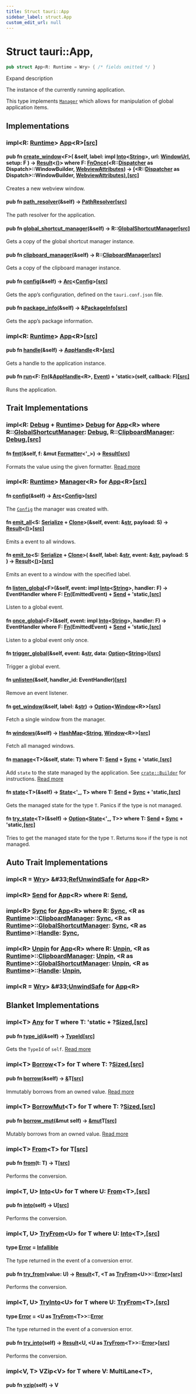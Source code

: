 ```yaml
---
title: Struct tauri::App
sidebar_label: struct.App
custom_edit_url: null
---
```


  # Struct tauri::App,

```rs
pub struct App<R: Runtime = Wry> { /* fields omitted */ }
```

Expand description

The instance of the currently running application.

This type implements [`Manager`](/docs/api/rust/tauri/trait.Manager "Manager") which allows for manipulation of global application items.

## Implementations

### impl&lt;R: [Runtime](/docs/api/rust/tauri/trait.Runtime "trait tauri::Runtime")> [App](/docs/api/rust/tauri/struct.App "struct tauri::App")&lt;R>[\[src\]](/docs/api/rust/tauri/../src/tauri/app.rs#393 "goto source code")

#### pub fn [create_window](/docs/api/rust/tauri/about:blank#method.create_window)&lt;F>( &self, label: impl [Into](https://doc.rust-lang.org/1.54.0/core/convert/trait.Into.html "trait core::convert::Into")&lt;[String](https://doc.rust-lang.org/1.54.0/alloc/string/struct.String.html "struct alloc::string::String")>, url: [WindowUrl](/docs/api/rust/tauri/enum.WindowUrl "enum tauri::WindowUrl"), setup: F ) -> [Result](/docs/api/rust/tauri/type.Result "type tauri::Result")&lt;[()](https://doc.rust-lang.org/1.54.0/std/primitive.unit.html)> where F: [FnOnce](https://doc.rust-lang.org/1.54.0/core/ops/function/trait.FnOnce.html "trait core::ops::function::FnOnce")(&lt;R::[Dispatcher](/docs/api/rust/tauri/trait.Runtime#associatedtype.Dispatcher "type tauri::Runtime::Dispatcher") as Dispatch>::WindowBuilder, [WebviewAttributes](/docs/api/rust/tauri/struct.WebviewAttributes "struct tauri::WebviewAttributes")) -> [(](https://doc.rust-lang.org/1.54.0/std/primitive.tuple.html)&lt;R::[Dispatcher](/docs/api/rust/tauri/trait.Runtime#associatedtype.Dispatcher "type tauri::Runtime::Dispatcher") as Dispatch>::WindowBuilder, [WebviewAttributes](/docs/api/rust/tauri/struct.WebviewAttributes "struct tauri::WebviewAttributes")[)](https://doc.rust-lang.org/1.54.0/std/primitive.tuple.html),[\[src\]](/docs/api/rust/tauri/../src/tauri/app.rs#393 "goto source code")

Creates a new webview window.

#### pub fn [path_resolver](/docs/api/rust/tauri/about:blank#method.path_resolver)(&self) -> [PathResolver](/docs/api/rust/tauri/struct.PathResolver "struct tauri::PathResolver")[\[src\]](/docs/api/rust/tauri/../src/tauri/app.rs#393 "goto source code")

The path resolver for the application.

#### pub fn [global_shortcut_manager](/docs/api/rust/tauri/about:blank#method.global_shortcut_manager)(&self) -> R::[GlobalShortcutManager](/docs/api/rust/tauri/trait.Runtime#associatedtype.GlobalShortcutManager "type tauri::Runtime::GlobalShortcutManager")[\[src\]](/docs/api/rust/tauri/../src/tauri/app.rs#393 "goto source code")

Gets a copy of the global shortcut manager instance.

#### pub fn [clipboard_manager](/docs/api/rust/tauri/about:blank#method.clipboard_manager)(&self) -> R::[ClipboardManager](/docs/api/rust/tauri/trait.Runtime#associatedtype.ClipboardManager "type tauri::Runtime::ClipboardManager")[\[src\]](/docs/api/rust/tauri/../src/tauri/app.rs#393 "goto source code")

Gets a copy of the clipboard manager instance.

#### pub fn [config](/docs/api/rust/tauri/about:blank#method.config)(&self) -> [Arc](https://doc.rust-lang.org/1.54.0/alloc/sync/struct.Arc.html "struct alloc::sync::Arc")&lt;[Config](/docs/api/rust/tauri/struct.Config "struct tauri::Config")>[\[src\]](/docs/api/rust/tauri/../src/tauri/app.rs#393 "goto source code")

Gets the app’s configuration, defined on the `tauri.conf.json` file.

#### pub fn [package_info](/docs/api/rust/tauri/about:blank#method.package_info)(&self) -> &[PackageInfo](/docs/api/rust/tauri/struct.PackageInfo "struct tauri::PackageInfo")[\[src\]](/docs/api/rust/tauri/../src/tauri/app.rs#393 "goto source code")

Gets the app’s package information.

### impl&lt;R: [Runtime](/docs/api/rust/tauri/trait.Runtime "trait tauri::Runtime")> [App](/docs/api/rust/tauri/struct.App "struct tauri::App")&lt;R>[\[src\]](/docs/api/rust/tauri/../src/tauri/app.rs#396-488 "goto source code")

#### pub fn [handle](/docs/api/rust/tauri/about:blank#method.handle)(&self) -> [AppHandle](/docs/api/rust/tauri/struct.AppHandle "struct tauri::AppHandle")&lt;R>[\[src\]](/docs/api/rust/tauri/../src/tauri/app.rs#398-400 "goto source code")

Gets a handle to the application instance.

#### pub fn [run](/docs/api/rust/tauri/about:blank#method.run)&lt;F: [Fn](https://doc.rust-lang.org/1.54.0/core/ops/function/trait.Fn.html "trait core::ops::function::Fn")(&[AppHandle](/docs/api/rust/tauri/struct.AppHandle "struct tauri::AppHandle")&lt;R>, [Event](/docs/api/rust/tauri/enum.Event "enum tauri::Event")) + 'static>(self, callback: F)[\[src\]](/docs/api/rust/tauri/../src/tauri/app.rs#426-457 "goto source code")

Runs the application.

## Trait Implementations

### impl&lt;R: [Debug](https://doc.rust-lang.org/1.54.0/core/fmt/trait.Debug.html "trait core::fmt::Debug") + [Runtime](/docs/api/rust/tauri/trait.Runtime "trait tauri::Runtime")> [Debug](https://doc.rust-lang.org/1.54.0/core/fmt/trait.Debug.html "trait core::fmt::Debug") for [App](/docs/api/rust/tauri/struct.App "struct tauri::App")&lt;R> where R::[GlobalShortcutManager](/docs/api/rust/tauri/trait.Runtime#associatedtype.GlobalShortcutManager "type tauri::Runtime::GlobalShortcutManager"): [Debug](https://doc.rust-lang.org/1.54.0/core/fmt/trait.Debug.html "trait core::fmt::Debug"), R::[ClipboardManager](/docs/api/rust/tauri/trait.Runtime#associatedtype.ClipboardManager "type tauri::Runtime::ClipboardManager"): [Debug](https://doc.rust-lang.org/1.54.0/core/fmt/trait.Debug.html "trait core::fmt::Debug"),[\[src\]](/docs/api/rust/tauri/../src/tauri/app.rs#295 "goto source code")

#### fn [fmt](https://doc.rust-lang.org/1.54.0/core/fmt/trait.Debug.html#tymethod.fmt)(&self, f: &mut [Formatter](https://doc.rust-lang.org/1.54.0/core/fmt/struct.Formatter.html "struct core::fmt::Formatter")&lt;'\_>) -> [Result](https://doc.rust-lang.org/1.54.0/core/fmt/type.Result.html "type core::fmt::Result")[\[src\]](/docs/api/rust/tauri/../src/tauri/app.rs#295 "goto source code")

Formats the value using the given formatter. [Read more](https://doc.rust-lang.org/1.54.0/core/fmt/trait.Debug.html#tymethod.fmt)

### impl&lt;R: [Runtime](/docs/api/rust/tauri/trait.Runtime "trait tauri::Runtime")> [Manager](/docs/api/rust/tauri/trait.Manager "trait tauri::Manager")&lt;R> for [App](/docs/api/rust/tauri/struct.App "struct tauri::App")&lt;R>[\[src\]](/docs/api/rust/tauri/../src/tauri/app.rs#306 "goto source code")

#### fn [config](/docs/api/rust/tauri/trait.Manager#method.config)(&self) -> [Arc](https://doc.rust-lang.org/1.54.0/alloc/sync/struct.Arc.html "struct alloc::sync::Arc")&lt;[Config](/docs/api/rust/tauri/struct.Config "struct tauri::Config")>[\[src\]](/docs/api/rust/tauri/../src/tauri/lib.rs#256-258 "goto source code")

The [`Config`](/docs/api/rust/tauri/struct.Config "Config") the manager was created with.

#### fn [emit_all](/docs/api/rust/tauri/trait.Manager#method.emit_all)&lt;S: [Serialize](https://docs.rs/serde/1.0.127/serde/ser/trait.Serialize.html "trait serde::ser::Serialize") + [Clone](https://doc.rust-lang.org/1.54.0/core/clone/trait.Clone.html "trait core::clone::Clone")>(&self, event: &[str](https://doc.rust-lang.org/1.54.0/std/primitive.str.html), payload: S) -> [Result](/docs/api/rust/tauri/type.Result "type tauri::Result")&lt;[()](https://doc.rust-lang.org/1.54.0/std/primitive.unit.html)>[\[src\]](/docs/api/rust/tauri/../src/tauri/lib.rs#261-263 "goto source code")

Emits a event to all windows.

#### fn [emit_to](/docs/api/rust/tauri/trait.Manager#method.emit_to)&lt;S: [Serialize](https://docs.rs/serde/1.0.127/serde/ser/trait.Serialize.html "trait serde::ser::Serialize") + [Clone](https://doc.rust-lang.org/1.54.0/core/clone/trait.Clone.html "trait core::clone::Clone")>( &self, label: &[str](https://doc.rust-lang.org/1.54.0/std/primitive.str.html), event: &[str](https://doc.rust-lang.org/1.54.0/std/primitive.str.html), payload: S ) -> [Result](/docs/api/rust/tauri/type.Result "type tauri::Result")&lt;[()](https://doc.rust-lang.org/1.54.0/std/primitive.unit.html)>[\[src\]](/docs/api/rust/tauri/../src/tauri/lib.rs#266-270 "goto source code")

Emits an event to a window with the specified label.

#### fn [listen_global](/docs/api/rust/tauri/trait.Manager#method.listen_global)&lt;F>(&self, event: impl [Into](https://doc.rust-lang.org/1.54.0/core/convert/trait.Into.html "trait core::convert::Into")&lt;[String](https://doc.rust-lang.org/1.54.0/alloc/string/struct.String.html "struct alloc::string::String")>, handler: F) -> EventHandler where F: [Fn](https://doc.rust-lang.org/1.54.0/core/ops/function/trait.Fn.html "trait core::ops::function::Fn")(EmittedEvent) + [Send](https://doc.rust-lang.org/1.54.0/core/marker/trait.Send.html "trait core::marker::Send") + 'static,[\[src\]](/docs/api/rust/tauri/../src/tauri/lib.rs#273-278 "goto source code")

Listen to a global event.

#### fn [once_global](/docs/api/rust/tauri/trait.Manager#method.once_global)&lt;F>(&self, event: impl [Into](https://doc.rust-lang.org/1.54.0/core/convert/trait.Into.html "trait core::convert::Into")&lt;[String](https://doc.rust-lang.org/1.54.0/alloc/string/struct.String.html "struct alloc::string::String")>, handler: F) -> EventHandler where F: [Fn](https://doc.rust-lang.org/1.54.0/core/ops/function/trait.Fn.html "trait core::ops::function::Fn")(EmittedEvent) + [Send](https://doc.rust-lang.org/1.54.0/core/marker/trait.Send.html "trait core::marker::Send") + 'static,[\[src\]](/docs/api/rust/tauri/../src/tauri/lib.rs#281-286 "goto source code")

Listen to a global event only once.

#### fn [trigger_global](/docs/api/rust/tauri/trait.Manager#method.trigger_global)(&self, event: &[str](https://doc.rust-lang.org/1.54.0/std/primitive.str.html), data: [Option](https://doc.rust-lang.org/1.54.0/core/option/enum.Option.html "enum core::option::Option")&lt;[String](https://doc.rust-lang.org/1.54.0/alloc/string/struct.String.html "struct alloc::string::String")>)[\[src\]](/docs/api/rust/tauri/../src/tauri/lib.rs#289-291 "goto source code")

Trigger a global event.

#### fn [unlisten](/docs/api/rust/tauri/trait.Manager#method.unlisten)(&self, handler_id: EventHandler)[\[src\]](/docs/api/rust/tauri/../src/tauri/lib.rs#294-296 "goto source code")

Remove an event listener.

#### fn [get_window](/docs/api/rust/tauri/trait.Manager#method.get_window)(&self, label: &[str](https://doc.rust-lang.org/1.54.0/std/primitive.str.html)) -> [Option](https://doc.rust-lang.org/1.54.0/core/option/enum.Option.html "enum core::option::Option")&lt;[Window](/docs/api/rust/tauri/window/struct.Window "struct tauri::window::Window")&lt;R>>[\[src\]](/docs/api/rust/tauri/../src/tauri/lib.rs#299-301 "goto source code")

Fetch a single window from the manager.

#### fn [windows](/docs/api/rust/tauri/trait.Manager#method.windows)(&self) -> [HashMap](https://doc.rust-lang.org/1.54.0/std/collections/hash/map/struct.HashMap.html "struct std::collections::hash::map::HashMap")&lt;[String](https://doc.rust-lang.org/1.54.0/alloc/string/struct.String.html "struct alloc::string::String"), [Window](/docs/api/rust/tauri/window/struct.Window "struct tauri::window::Window")&lt;R>>[\[src\]](/docs/api/rust/tauri/../src/tauri/lib.rs#304-306 "goto source code")

Fetch all managed windows.

#### fn [manage](/docs/api/rust/tauri/trait.Manager#method.manage)&lt;T>(&self, state: T) where T: [Send](https://doc.rust-lang.org/1.54.0/core/marker/trait.Send.html "trait core::marker::Send") + [Sync](https://doc.rust-lang.org/1.54.0/core/marker/trait.Sync.html "trait core::marker::Sync") + 'static,[\[src\]](/docs/api/rust/tauri/../src/tauri/lib.rs#310-315 "goto source code")

Add `state` to the state managed by the application. See [`crate::Builder`](/docs/api/rust/tauri/struct.Builder#manage "crate::Builder") for instructions. [Read more](/docs/api/rust/tauri/trait.Manager#method.manage)

#### fn [state](/docs/api/rust/tauri/trait.Manager#method.state)&lt;T>(&self) -> [State](/docs/api/rust/tauri/struct.State "struct tauri::State")&lt;'\_, T> where T: [Send](https://doc.rust-lang.org/1.54.0/core/marker/trait.Send.html "trait core::marker::Send") + [Sync](https://doc.rust-lang.org/1.54.0/core/marker/trait.Sync.html "trait core::marker::Sync") + 'static,[\[src\]](/docs/api/rust/tauri/../src/tauri/lib.rs#318-323 "goto source code")

Gets the managed state for the type `T`. Panics if the type is not managed.

#### fn [try_state](/docs/api/rust/tauri/trait.Manager#method.try_state)&lt;T>(&self) -> [Option](https://doc.rust-lang.org/1.54.0/core/option/enum.Option.html "enum core::option::Option")&lt;[State](/docs/api/rust/tauri/struct.State "struct tauri::State")&lt;'\_, T>> where T: [Send](https://doc.rust-lang.org/1.54.0/core/marker/trait.Send.html "trait core::marker::Send") + [Sync](https://doc.rust-lang.org/1.54.0/core/marker/trait.Sync.html "trait core::marker::Sync") + 'static,[\[src\]](/docs/api/rust/tauri/../src/tauri/lib.rs#326-331 "goto source code")

Tries to get the managed state for the type `T`. Returns `None` if the type is not managed.

## Auto Trait Implementations

### impl&lt;R = [Wry](/docs/api/rust/tauri/struct.Wry "struct tauri::Wry")> \&#33;[RefUnwindSafe](https://doc.rust-lang.org/1.54.0/std/panic/trait.RefUnwindSafe.html "trait std::panic::RefUnwindSafe") for [App](/docs/api/rust/tauri/struct.App "struct tauri::App")&lt;R>

### impl&lt;R> [Send](https://doc.rust-lang.org/1.54.0/core/marker/trait.Send.html "trait core::marker::Send") for [App](/docs/api/rust/tauri/struct.App "struct tauri::App")&lt;R> where R: [Send](https://doc.rust-lang.org/1.54.0/core/marker/trait.Send.html "trait core::marker::Send"),

### impl&lt;R> [Sync](https://doc.rust-lang.org/1.54.0/core/marker/trait.Sync.html "trait core::marker::Sync") for [App](/docs/api/rust/tauri/struct.App "struct tauri::App")&lt;R> where R: [Sync](https://doc.rust-lang.org/1.54.0/core/marker/trait.Sync.html "trait core::marker::Sync"), &lt;R as [Runtime](/docs/api/rust/tauri/trait.Runtime "trait tauri::Runtime")>::[ClipboardManager](/docs/api/rust/tauri/trait.Runtime#associatedtype.ClipboardManager "type tauri::Runtime::ClipboardManager"): [Sync](https://doc.rust-lang.org/1.54.0/core/marker/trait.Sync.html "trait core::marker::Sync"), &lt;R as [Runtime](/docs/api/rust/tauri/trait.Runtime "trait tauri::Runtime")>::[GlobalShortcutManager](/docs/api/rust/tauri/trait.Runtime#associatedtype.GlobalShortcutManager "type tauri::Runtime::GlobalShortcutManager"): [Sync](https://doc.rust-lang.org/1.54.0/core/marker/trait.Sync.html "trait core::marker::Sync"), &lt;R as [Runtime](/docs/api/rust/tauri/trait.Runtime "trait tauri::Runtime")>::[Handle](/docs/api/rust/tauri/trait.Runtime#associatedtype.Handle "type tauri::Runtime::Handle"): [Sync](https://doc.rust-lang.org/1.54.0/core/marker/trait.Sync.html "trait core::marker::Sync"),

### impl&lt;R> [Unpin](https://doc.rust-lang.org/1.54.0/core/marker/trait.Unpin.html "trait core::marker::Unpin") for [App](/docs/api/rust/tauri/struct.App "struct tauri::App")&lt;R> where R: [Unpin](https://doc.rust-lang.org/1.54.0/core/marker/trait.Unpin.html "trait core::marker::Unpin"), &lt;R as [Runtime](/docs/api/rust/tauri/trait.Runtime "trait tauri::Runtime")>::[ClipboardManager](/docs/api/rust/tauri/trait.Runtime#associatedtype.ClipboardManager "type tauri::Runtime::ClipboardManager"): [Unpin](https://doc.rust-lang.org/1.54.0/core/marker/trait.Unpin.html "trait core::marker::Unpin"), &lt;R as [Runtime](/docs/api/rust/tauri/trait.Runtime "trait tauri::Runtime")>::[GlobalShortcutManager](/docs/api/rust/tauri/trait.Runtime#associatedtype.GlobalShortcutManager "type tauri::Runtime::GlobalShortcutManager"): [Unpin](https://doc.rust-lang.org/1.54.0/core/marker/trait.Unpin.html "trait core::marker::Unpin"), &lt;R as [Runtime](/docs/api/rust/tauri/trait.Runtime "trait tauri::Runtime")>::[Handle](/docs/api/rust/tauri/trait.Runtime#associatedtype.Handle "type tauri::Runtime::Handle"): [Unpin](https://doc.rust-lang.org/1.54.0/core/marker/trait.Unpin.html "trait core::marker::Unpin"),

### impl&lt;R = [Wry](/docs/api/rust/tauri/struct.Wry "struct tauri::Wry")> \&#33;[UnwindSafe](https://doc.rust-lang.org/1.54.0/std/panic/trait.UnwindSafe.html "trait std::panic::UnwindSafe") for [App](/docs/api/rust/tauri/struct.App "struct tauri::App")&lt;R>

## Blanket Implementations

### impl&lt;T> [Any](https://doc.rust-lang.org/1.54.0/core/any/trait.Any.html "trait core::any::Any") for T where T: 'static + ?[Sized](https://doc.rust-lang.org/1.54.0/core/marker/trait.Sized.html "trait core::marker::Sized"),[\[src\]](https://doc.rust-lang.org/1.54.0/src/core/any.rs.html#131-135 "goto source code")

#### pub fn [type_id](https://doc.rust-lang.org/1.54.0/core/any/trait.Any.html#tymethod.type_id)(&self) -> [TypeId](https://doc.rust-lang.org/1.54.0/core/any/struct.TypeId.html "struct core::any::TypeId")[\[src\]](https://doc.rust-lang.org/1.54.0/src/core/any.rs.html#132 "goto source code")

Gets the `TypeId` of `self`. [Read more](https://doc.rust-lang.org/1.54.0/core/any/trait.Any.html#tymethod.type_id)

### impl&lt;T> [Borrow](https://doc.rust-lang.org/1.54.0/core/borrow/trait.Borrow.html "trait core::borrow::Borrow")&lt;T> for T where T: ?[Sized](https://doc.rust-lang.org/1.54.0/core/marker/trait.Sized.html "trait core::marker::Sized"),[\[src\]](https://doc.rust-lang.org/1.54.0/src/core/borrow.rs.html#208-213 "goto source code")

#### pub fn [borrow](https://doc.rust-lang.org/1.54.0/core/borrow/trait.Borrow.html#tymethod.borrow)(&self) -> [&](https://doc.rust-lang.org/1.54.0/std/primitive.reference.html)T[\[src\]](https://doc.rust-lang.org/1.54.0/src/core/borrow.rs.html#210 "goto source code")

Immutably borrows from an owned value. [Read more](https://doc.rust-lang.org/1.54.0/core/borrow/trait.Borrow.html#tymethod.borrow)

### impl&lt;T> [BorrowMut](https://doc.rust-lang.org/1.54.0/core/borrow/trait.BorrowMut.html "trait core::borrow::BorrowMut")&lt;T> for T where T: ?[Sized](https://doc.rust-lang.org/1.54.0/core/marker/trait.Sized.html "trait core::marker::Sized"),[\[src\]](https://doc.rust-lang.org/1.54.0/src/core/borrow.rs.html#216-220 "goto source code")

#### pub fn [borrow_mut](https://doc.rust-lang.org/1.54.0/core/borrow/trait.BorrowMut.html#tymethod.borrow_mut)(&mut self) -> [&mut](https://doc.rust-lang.org/1.54.0/std/primitive.reference.html)T[\[src\]](https://doc.rust-lang.org/1.54.0/src/core/borrow.rs.html#217 "goto source code")

Mutably borrows from an owned value. [Read more](https://doc.rust-lang.org/1.54.0/core/borrow/trait.BorrowMut.html#tymethod.borrow_mut)

### impl&lt;T> [From](https://doc.rust-lang.org/1.54.0/core/convert/trait.From.html "trait core::convert::From")&lt;T> for T[\[src\]](https://doc.rust-lang.org/1.54.0/src/core/convert/mod.rs.html#544-548 "goto source code")

#### pub fn [from](https://doc.rust-lang.org/1.54.0/core/convert/trait.From.html#tymethod.from)(t: T) -> T[\[src\]](https://doc.rust-lang.org/1.54.0/src/core/convert/mod.rs.html#545 "goto source code")

Performs the conversion.

### impl&lt;T, U> [Into](https://doc.rust-lang.org/1.54.0/core/convert/trait.Into.html "trait core::convert::Into")&lt;U> for T where U: [From](https://doc.rust-lang.org/1.54.0/core/convert/trait.From.html "trait core::convert::From")&lt;T>,[\[src\]](https://doc.rust-lang.org/1.54.0/src/core/convert/mod.rs.html#533-540 "goto source code")

#### pub fn [into](https://doc.rust-lang.org/1.54.0/core/convert/trait.Into.html#tymethod.into)(self) -> U[\[src\]](https://doc.rust-lang.org/1.54.0/src/core/convert/mod.rs.html#537 "goto source code")

Performs the conversion.

### impl&lt;T, U> [TryFrom](https://doc.rust-lang.org/1.54.0/core/convert/trait.TryFrom.html "trait core::convert::TryFrom")&lt;U> for T where U: [Into](https://doc.rust-lang.org/1.54.0/core/convert/trait.Into.html "trait core::convert::Into")&lt;T>,[\[src\]](https://doc.rust-lang.org/1.54.0/src/core/convert/mod.rs.html#581-590 "goto source code")

#### type [Error](https://doc.rust-lang.org/1.54.0/core/convert/trait.TryFrom.html#associatedtype.Error) = [Infallible](https://doc.rust-lang.org/1.54.0/core/convert/enum.Infallible.html "enum core::convert::Infallible")

The type returned in the event of a conversion error.

#### pub fn [try_from](https://doc.rust-lang.org/1.54.0/core/convert/trait.TryFrom.html#tymethod.try_from)(value: U) -> [Result](https://doc.rust-lang.org/1.54.0/core/result/enum.Result.html "enum core::result::Result")&lt;T, &lt;T as [TryFrom](https://doc.rust-lang.org/1.54.0/core/convert/trait.TryFrom.html "trait core::convert::TryFrom")&lt;U>>::[Error](https://doc.rust-lang.org/1.54.0/core/convert/trait.TryFrom.html#associatedtype.Error "type core::convert::TryFrom::Error")>[\[src\]](https://doc.rust-lang.org/1.54.0/src/core/convert/mod.rs.html#587 "goto source code")

Performs the conversion.

### impl&lt;T, U> [TryInto](https://doc.rust-lang.org/1.54.0/core/convert/trait.TryInto.html "trait core::convert::TryInto")&lt;U> for T where U: [TryFrom](https://doc.rust-lang.org/1.54.0/core/convert/trait.TryFrom.html "trait core::convert::TryFrom")&lt;T>,[\[src\]](https://doc.rust-lang.org/1.54.0/src/core/convert/mod.rs.html#567-576 "goto source code")

#### type [Error](https://doc.rust-lang.org/1.54.0/core/convert/trait.TryInto.html#associatedtype.Error) = &lt;U as [TryFrom](https://doc.rust-lang.org/1.54.0/core/convert/trait.TryFrom.html "trait core::convert::TryFrom")&lt;T>>::[Error](https://doc.rust-lang.org/1.54.0/core/convert/trait.TryFrom.html#associatedtype.Error "type core::convert::TryFrom::Error")

The type returned in the event of a conversion error.

#### pub fn [try_into](https://doc.rust-lang.org/1.54.0/core/convert/trait.TryInto.html#tymethod.try_into)(self) -> [Result](https://doc.rust-lang.org/1.54.0/core/result/enum.Result.html "enum core::result::Result")&lt;U, &lt;U as [TryFrom](https://doc.rust-lang.org/1.54.0/core/convert/trait.TryFrom.html "trait core::convert::TryFrom")&lt;T>>::[Error](https://doc.rust-lang.org/1.54.0/core/convert/trait.TryFrom.html#associatedtype.Error "type core::convert::TryFrom::Error")>[\[src\]](https://doc.rust-lang.org/1.54.0/src/core/convert/mod.rs.html#573 "goto source code")

Performs the conversion.

### impl&lt;V, T> VZip&lt;V> for T where V: MultiLane&lt;T>,

#### pub fn [vzip](/docs/api/rust/tauri/about:blank#tymethod.vzip)(self) -> V
  
